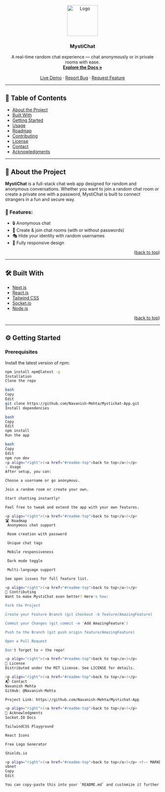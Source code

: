 <!-- Improved compatibility of back to top link -->
<a name="readme-top"></a>


<br />
<div align="center">
  <a href="https://github.com/Navanish-Mehta/Mystichat-App">
    <img src="https://i.ibb.co/0j0mCqNX/Mystique.png" alt="Logo" width="100" height="100">
  </a>
  <h3 align="center">MystiChat</h3>
  <p align="center">
    A real-time random chat experience — chat anonymously or in private rooms with ease.
    <br />
    <a href="https://github.com/Navanish-Mehta/Mystichat-App"><strong>Explore the Docs »</strong></a>
    <br />
    <br />
    <a href="https://mystichat.live">Live Demo</a>
    ·
    <a href="https://github.com/Navanish-Mehta/Mystichat-App/issues">Report Bug</a>
    ·
    <a href="https://github.com/Navanish-Mehta/Mystichat-App/issues">Request Feature</a>
  </p>
</div>

---

## 📌 Table of Contents
- [About the Project](#about-the-project)
- [Built With](#built-with)
- [Getting Started](#getting-started)
- [Usage](#usage)
- [Roadmap](#roadmap)
- [Contributing](#contributing)
- [License](#license)
- [Contact](#contact)
- [Acknowledgments](#acknowledgments)

---

## 🚀 About the Project

**MystiChat** is a full-stack chat web app designed for random and anonymous conversations. Whether you want to join a random chat room or create a private one with a password, MystiChat is built to connect strangers in a fun and secure way.

### 🌟 Features:
- 🔒 Anonymous chat
- 🧩 Create & join chat rooms (with or without passwords)
- 🎭 Hide your identity with random usernames
- 📱 Fully responsive design

<p align="right">(<a href="#readme-top">back to top</a>)</p>

---

## 🛠️ Built With
- [Next.js](https://nextjs.org/)
- [React.js](https://reactjs.org/)
- [Tailwind CSS](https://tailwindcss.com/)
- [Socket.io](https://socket.io/)
- [Node.js](https://nodejs.org/)

<p align="right">(<a href="#readme-top">back to top</a>)</p>

---

## ⚙️ Getting Started

### Prerequisites
Install the latest version of npm:
```bash
npm install npm@latest -g
Installation
Clone the repo

bash
Copy
Edit
git clone https://github.com/Navanish-Mehta/Mystichat-App.git
Install dependencies

bash
Copy
Edit
npm install
Run the app

bash
Copy
Edit
npm run dev
<p align="right">(<a href="#readme-top">back to top</a>)</p>
💡 Usage
After setup, you can:

Choose a username or go anonymous.

Join a random room or create your own.

Start chatting instantly!

Feel free to tweak and extend the app with your own features.

<p align="right">(<a href="#readme-top">back to top</a>)</p>
🛣️ Roadmap
 Anonymous chat support

 Room creation with password

 Unique chat tags

 Mobile responsiveness

 Dark mode toggle

 Multi-language support

See open issues for full feature list.

<p align="right">(<a href="#readme-top">back to top</a>)</p>
🤝 Contributing
Want to make MystiChat even better? Here's how:

Fork the Project

Create your Feature Branch (git checkout -b feature/AmazingFeature)

Commit your Changes (git commit -m 'Add AmazingFeature')

Push to the Branch (git push origin feature/AmazingFeature)

Open a Pull Request

Don't forget to ⭐ the repo!

<p align="right">(<a href="#readme-top">back to top</a>)</p>
📄 License
Distributed under the MIT License. See LICENSE for details.

<p align="right">(<a href="#readme-top">back to top</a>)</p>
📬 Contact
Navanish Mehta
GitHub: @Navanish-Mehta

Project Link: https://github.com/Navanish-Mehta/Mystichat-App

<p align="right">(<a href="#readme-top">back to top</a>)</p>
🙏 Acknowledgments
Socket.IO Docs

TailwindCSS Playground

React Icons

Free Logo Generator

Shields.io

<p align="right">(<a href="#readme-top">back to top</a>)</p> <!-- MARKDOWN LINKS & IMAGES -->
vbnet
Copy
Edit

You can copy-paste this into your `README.md` and customize it further if needed. Let me know if you'd like a [custom banner](f), [shields update](f), or [demo GIF](f) to enhance it!







